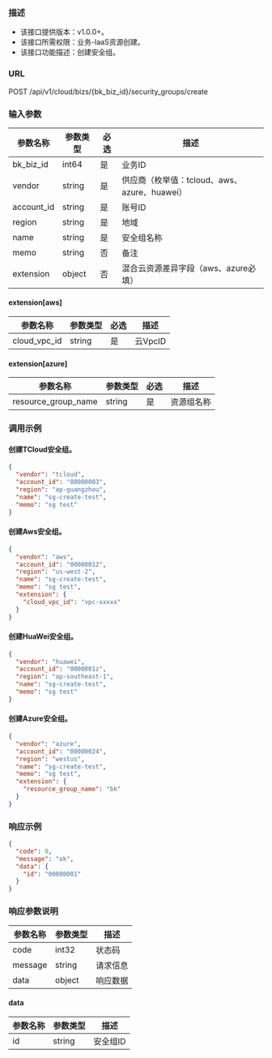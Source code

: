 ### 描述

- 该接口提供版本：v1.0.0+。
- 该接口所需权限：业务-IaaS资源创建。
- 该接口功能描述：创建安全组。

### URL

POST /api/v1/cloud/bizs/{bk_biz_id}/security_groups/create

### 输入参数

| 参数名称            | 参数类型   | 必选   | 描述                               |
|-----------------|--------|------|----------------------------------|
| bk_biz_id       | int64  | 是    | 业务ID                             |
| vendor          | string | 是    | 供应商（枚举值：tcloud、aws、azure、huawei） |
| account_id      | string | 是    | 账号ID                             |
| region          | string | 是    | 地域                               |
| name            | string | 是    | 安全组名称                            |
| memo            | string | 否    | 备注                               |
| extension       | object | 否    | 混合云资源差异字段（aws、azure必填）           |

#### extension[aws]

| 参数名称 | 参数类型 | 必选 | 描述 |
|--------------|--------|-----|--|
| cloud_vpc_id | string | 是 | 云VpcID |

#### extension[azure]

| 参数名称 | 参数类型 | 必选 | 描述 |
|--|--------|-----|----------------------------------|
| resource_group_name | string | 是 | 资源组名称 |

### 调用示例

#### 创建TCloud安全组。

```json
{
  "vendor": "tcloud",
  "account_id": "00000003",
  "region": "ap-guangzhou",
  "name": "sg-create-test",
  "memo": "sg test"
}
```

#### 创建Aws安全组。

```json
{
  "vendor": "aws",
  "account_id": "00000012",
  "region": "us-west-2",
  "name": "sg-create-test",
  "memo": "sg test",
  "extension": {
    "cloud_vpc_id": "vpc-xxxxx"
  }
}
```

#### 创建HuaWei安全组。

```json
{
  "vendor": "huawei",
  "account_id": "0000001z",
  "region": "ap-southeast-1",
  "name": "sg-create-test",
  "memo": "sg test"
}
```

#### 创建Azure安全组。

```json
{
  "vendor": "azure",
  "account_id": "00000024",
  "region": "westus",
  "name": "sg-create-test",
  "memo": "sg test",
  "extension": {
    "resource_group_name": "bk"
  }
}
```

### 响应示例

```json
{
  "code": 0,
  "message": "ok",
  "data": {
    "id": "00000001"
  }
}
```

### 响应参数说明

| 参数名称    | 参数类型   | 描述   |
|---------|--------|------|
| code    | int32  | 状态码  |
| message | string | 请求信息 |
| data    | object | 响应数据 |

#### data

| 参数名称 | 参数类型     | 描述    |
|-----|----------|-------|
| id  | string   | 安全组ID |
